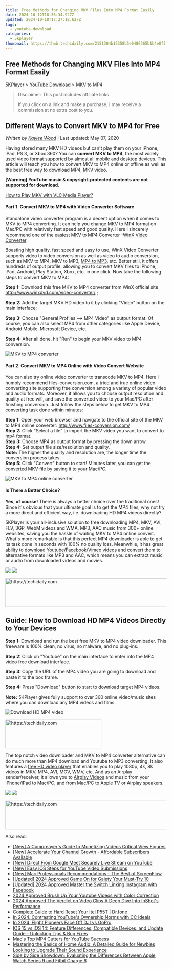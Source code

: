 ```yaml
---
title: Free Methods for Changing MKV Files Into MP4 Format Easily
date: 2024-10-12T18:36:34.927Z
updated: 2024-10-18T17:27:18.627Z
tags:
  - youtube-download
categories:
  - 5kplayer
thumbnail: https://thmb.techidaily.com/2151304b15358b5e0486365b1b4e0f5fc2185a4452deb2b08eaf2b9d1e47c0a1.jpg
---
```


## Free Methods for Changing MKV Files Into MP4 Format Easily

[5KPlayer](https://tools.techidaily.com/5kplayer/products/) \> [YouTube Download](https://tools.techidaily.com/5kplayer/youtube-download/) \> MKV to MP4 

>  Disclaimer: This post includes affiliate links
>
>  If you click on a link and make a purchase, I may receive a commission at no extra cost to you.
>

## Different Ways to Convert MKV to MP4 for Free

 _Written by [Kaylee Wood](https://www.quora.com/profile/Amanda-Hu-21)_ | Last updated: May 07, 2020 

Having stored many MKV HD videos but can't play them on your iPhone, iPad, PS 3, or Xbox 360? You can **convert MKV to MP4**, the most widely used video format supported by almost all mobile and desktop devices. This article will teach you how to convert MKV to MP4 online or offline as well as the best free way to download MP4, MKV video.

**\[Warning\] YouTube music & copyright-protected contents are not supported for download.**

[How to Play MKV with VLC Media Player?](https://tools.techidaily.com/5kplayer/products/)

#### **Part 1\. Convert MKV to MP4 with Video Converter Software**

Standalone video converter program is a decent option when it comes to MKV to MP4 converting. It can help you change MKV to MP4 format on Mac/PC with relatively fast speed and good quality. Here I sincerely recommend one of the easiest MKV to MP4 Converter -[WinX Video Converter](https://tools.techidaily.com/winxdvd/winxvideo-ai/).

Boasting high quality, fast speed and easy to use, WinX Video Converter supports video to video conversion as well as video to audio conversion, such as MKV to MP4, MKV to MP3, [MP4 to MP3](https://tools.techidaily.com/5kplayer/youtube-download/), etc. Better still, it offers hundreds of output profile, allowing you to convert MKV files to iPhone, iPad, Android, Play Station, Xbox, etc. in one click. Now take the following steps to convert MKV to MP4: 

**Step 1:** Download this free MKV to MP4 converter from WinX official site http://www.winxdvd.com/video-converter/ ;

**Step 2:** Add the target MKV HD video to it by clicking "Video" button on the main interface; 

**Step 3:** Choose "General Profiles --> MP4 Video" as output format. Of course, you can also select MP4 from other categories like Apple Device, Android Mobile, Microsoft Device, etc. 

**Step 4:** After all done, hit "Run" to begin your MKV video to MP4 conversion.

![MKV to MP4 converter](https://www.5kplayer.com/youtube-download/img/convert-mkv-to-mp4-608.png) 

#### **Part 2\. Convert MKV to MP4 Online with Video Convert Website**

You can also try online video converter to transcode MKV to MP4\. Here I humbly recommend files-conversion.com, a tried and true online video converting site supporting free conversion among a variety of popular video and audio formats. Moreover, it allows you to choose output resolution and quality at free will, and save the converted video to your Mac/PC after finishing conversion. Just follow the steps below to get MKV to MP4 converting task done within minutes:

**Step 1:** Open your web browser and navigate to the official site of the MKV to MP4 online converter: http://www.files-conversion.com/   
**Step 2:** Click "Select a file" to import the MKV video you want to convert to mp4 format.   
**Step 3:** Choose MP4 as output format by pressing the down arrow.   
**Step 4:** Set output file size/resolution and quality.   
**Note:** The higher the quality and resolution are, the longer time the conversion process takes.  
**Step 5:** Click "Convert" button to start! Minutes later, you can get the converted MKV file by saving it to your Mac/PC. 

![MKV to MP4 online converter](https://www.5kplayer.com/youtube-download/img/online-mp4-to-wma-converter-1218.jpg) 

#### **Is There a Better Choice?**

**Yes, of course!** There is always a better choice over the traditional ones! Since it's obvious that your ultimate goal is to get the MP4 files, why not try a more direct and efficient way, i.e. downloading HD MP4 videos directly? 

5KPlayer is your all-inclusive solution to free downloading MP4, MKV, AVI, FLV, 3GP, WebM videos and WMA, MP3, AAC music from 300+ online websites, saving you the hassle of waiting MKV to MP4 online convert. What's more remarkable is that this perfect MP4 downloader is able to get its task done in seconds with 100% no quality loss. Meanwhile, it has great ability to [download Youtube/Facebook/Vimeo videos](https://tools.techidaily.com/5kplayer/youtube-download/) and convert them to alternative formats like MP3 and AAC, which means you can extract music or audio from downloaded videos and movies. 

[![](https://www.5kplayer.com/youtube-download/../button/freedownwhitewin.png)](https://tools.techidaily.com/5kplayer/products/) [![](https://www.5kplayer.com/youtube-download/../button/freedownbackmac.png)](https://tools.techidaily.com/5kplayer/products/) 

<!-- affiliate ads begin -->
<a href="https://appsumo.8odi.net/c/5597632/2105869/7443" target="_top" id="2105869">
  <img src="//a.impactradius-go.com/display-ad/7443-2105869" border="0" alt="https://techidaily.com" width="728" height="90"/>
</a>
<img height="0" width="0" src="https://appsumo.8odi.net/i/5597632/2105869/7443" style="position:absolute;visibility:hidden;" border="0" />
<!-- affiliate ads end -->

## Guide: How to Download HD MP4 Videos Directly to Your Devices

**Step 1:**  Download and run the best free MKV to MP4 video downloader. This freeware is 100% clean, no virus, no malware, and no plug-ins.

**Step 2:** Click on "Youtube" on the main interface to enter into the MP4 video free download interface. 

**Step 3:** Copy the URL of the MP4 video you are going to download and paste it to the box frame. 

**Step 4:** Press "Download" button to start to download target MP4 videos.

**Note:** 5KPlayer gives fully support to over 300 online video/music sites where you can download any MP4 videos and films. 

![Download HD MP4 video](https://www.5kplayer.com/youtube-download/img/5k-badblood-ts-free-download-yxt-051901.jpg) 

<!-- affiliate ads begin -->
<a href="https://aligracehair.sjv.io/c/5597632/1880927/19272" target="_top" id="1880927">
  <img src="//a.impactradius-go.com/display-ad/19272-1880927" border="0" alt="https://techidaily.com" width="300" height="90"/>
</a>
<img height="0" width="0" src="https://aligracehair.sjv.io/i/5597632/1880927/19272" style="position:absolute;visibility:hidden;" border="0" />
<!-- affiliate ads end -->

The top notch video downloader and MKV to MP4 converter alternative can do much more than MP4 download and Youtube to MP3 converting. It also features a [free HD video player](https://tools.techidaily.com/5kplayer/video-music-player/) that enables you to play 1080p, 4k, 8k videos in MKV, MP4, AVI, MOV, WMV, etc. And as an Airplay sender/receiver, it allows you to [Airplay Videos](https://tools.techidaily.com/5kplayer/airplay/) and music from your iPhone/iPad to Mac/PC, and from Mac/PC to Apple TV or Airplay speakers.

[![](https://www.5kplayer.com/youtube-download/../button/freedownwhitewin.png)](https://tools.techidaily.com/5kplayer/products/) [![](https://www.5kplayer.com/youtube-download/../button/freedownbackmac.png)](https://tools.techidaily.com/5kplayer/products/)

<!-- affiliate ads begin -->
<a href="https://appsumo.8odi.net/c/5597632/2075472/7443" target="_top" id="2075472">
  <img src="//a.impactradius-go.com/display-ad/7443-2075472" border="0" alt="https://techidaily.com" width="728" height="90"/>
</a>
<img height="0" width="0" src="https://appsumo.8odi.net/i/5597632/2075472/7443" style="position:absolute;visibility:hidden;" border="0" />
<!-- affiliate ads end -->

<ins class="adsbygoogle"
     style="display:block"
     data-ad-format="autorelaxed"
     data-ad-client="ca-pub-7571918770474297"
     data-ad-slot="1223367746"></ins>

<ins class="adsbygoogle"
     style="display:block"
     data-ad-client="ca-pub-7571918770474297"
     data-ad-slot="8358498916"
     data-ad-format="auto"
     data-full-width-responsive="true"></ins>

<span class="atpl-alsoreadstyle">Also read:</span>
<div><ul>
<li><a href="https://youtube-video-recordings.techidaily.com/new-a-compreayers-guide-to-monetizing-videos-critical-view-figures/"><u>[New] A Compreayer's Guide to Monetizing Videos Critical View Figures</u></a></li>
<li><a href="https://youtube-video-recordings.techidaily.com/new-accelerate-your-channel-growth-affordable-subscribers-available/"><u>[New] Accelerate Your Channel Growth - Affordable Subscribers Available</u></a></li>
<li><a href="https://youtube-video-recordings.techidaily.com/new-direct-from-google-meet-securely-live-stream-on-youtube/"><u>[New] Direct From Google Meet Securely Live Stream on YouTube</u></a></li>
<li><a href="https://youtube-video-recordings.techidaily.com/new-easy-ios-steps-for-youtube-video-submissions/"><u>[New] Easy iOS Steps for YouTube Video Submissions</u></a></li>
<li><a href="https://screen-activity-recording.techidaily.com/new-mac-professionals-recommendations-the-best-of-screenflow/"><u>[New] Mac Professionals Recommendations – The Best of ScreenFlow</u></a></li>
<li><a href="https://remote-screen-capture.techidaily.com/updated-2024-approved-game-on-for-gaiety-your-must-try-10/"><u>[Updated] 2024 Approved Game On for Gaiety Your Must-Try 10</u></a></li>
<li><a href="https://instagram-video-files.techidaily.com/updated-2024-approved-master-the-switch-linking-instagram-with-facebook/"><u>[Updated] 2024 Approved Master the Switch Linking Instagram with Facebook</u></a></li>
<li><a href="https://youtube-video-recordings.techidaily.com/2024-approved-brush-up-your-youtube-videos-with-color-correction/"><u>2024 Approved Brush Up Your Youtube Videos with Color Correction</u></a></li>
<li><a href="https://some-skills.techidaily.com/2024-approved-the-verdict-on-video-clips-a-deep-dive-into-inshots-performance/"><u>2024 Approved The Verdict on Video Clips A Deep Dive Into InShot's Performance</u></a></li>
<li><a href="https://techidaily.com/complete-guide-to-hard-reset-your-itel-p55t-drfone-by-drfone-reset-android-reset-android/"><u>Complete Guide to Hard Reset Your Itel P55T | Dr.fone</u></a></li>
<li><a href="https://youtube-video-recordings.techidaily.com/in-2024-contrasting-youtubes-ownership-norms-with-cc-ideals/"><u>In 2024, Contrasting YouTube's Ownership Norms with CC Ideals</u></a></li>
<li><a href="https://some-knowledge.techidaily.com/in-2024-flight-pioneers-face-off-dji-vs-gopro/"><u>In 2024, Flight Pioneers Face Off DJI vs GoPro</u></a></li>
<li><a href="https://discover-awesome.techidaily.com/ios-15-vs-ios-14-feature-differences-compatible-devices-and-update-guide-unlocking-tips-and-bug-fixes/"><u>IOS 15 vs iOS 14: Feature Differences, Compatible Devices, and Update Guide - Unlocking Tips & Bug Fixes</u></a></li>
<li><a href="https://youtube-video-recordings.techidaily.com/macs-top-mp4-cutters-for-youtube-success/"><u>Mac's Top MP4 Cutters for YouTube Success</u></a></li>
<li><a href="https://techtrends.techidaily.com/mastering-the-basics-of-home-audio-a-detailed-guide-for-newbies-looking-to-upgrade-their-sound-experience/"><u>Mastering the Basics of Home Audio: A Detailed Guide for Newbies Looking to Upgrade Their Sound Experience</u></a></li>
<li><a href="https://buynow-tips.techidaily.com/side-by-side-showdown-evaluating-the-differences-between-apple-watch-series-9-and-fitbit-charge-6/"><u>Side by Side Showdown: Evaluating the Differences Between Apple Watch Series 9 and Fitbit Charge 6</u></a></li>
</ul></div>

